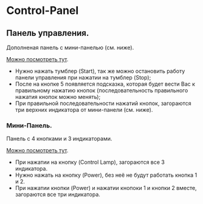 # Control-Panel
## Панель управления.
Дополненая панель с мини-панелью (см. ниже).

[Можно посмотреть тут](https://ramimink73.github.io/Control-Panel/).

- Нужно нажать тумблер (Start), так же можно остановить работу панели управления при нажатии на тумблер (Stop);
- После на кнопке 5 появляется подсказка, которая будет вести Вас к правильному нажатию кнопок (последовательность правильного нажатия кнопок можно менять);
- При правильной последовательности нажатий кнопок, загораются три верхних индикатора от мини-панели (см. ниже).

### Мини-Панель.

Панель с 4 кнопками и 3 индикаторами.

[Можно посмотреть тут](https://ramimink73.github.io/Mini-Panel/).

- При нажатии на кнопку (Control Lamp), загораются все 3 индикатора.
- Нужно нажать на кнопку (Power), без неё не будут работать кнопка 1 и 2.
- При нажатии кнопки (Power) и нажатии кнопоки 1 и кнопки 2 вместе, загораются все три индикатора.
